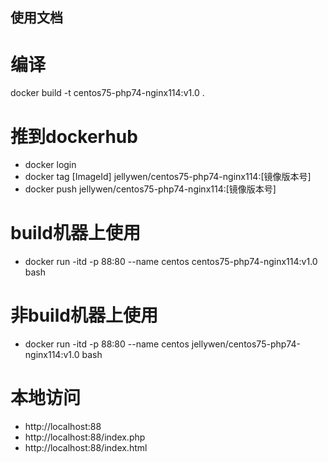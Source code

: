 ## 使用文档
# 编译
docker build -t centos75-php74-nginx114:v1.0 .

# 推到dockerhub
- docker login
- docker tag [ImageId] jellywen/centos75-php74-nginx114:[镜像版本号]
- docker push jellywen/centos75-php74-nginx114:[镜像版本号]

# build机器上使用
- docker run -itd -p 88:80 --name centos centos75-php74-nginx114:v1.0 bash

# 非build机器上使用
- docker run -itd -p 88:80 --name centos jellywen/centos75-php74-nginx114:v1.0 bash

# 本地访问
- http://localhost:88
- http://localhost:88/index.php
- http://localhost:88/index.html

